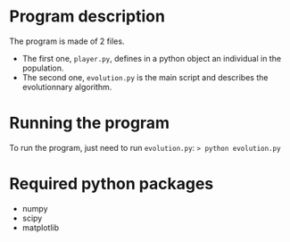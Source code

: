 # Program description

The program is made of 2 files.
- The first one, `player.py`, defines in a python object an individual in the population.
- The second one, `evolution.py` is the main script and describes the evolutionnary algorithm.

# Running the program
To run the program, just need to run `evolution.py`:
`> python evolution.py`

# Required python packages
- numpy
- scipy
- matplotlib
